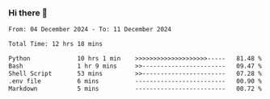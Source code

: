 ### Hi there 👋

<!--
**ututono/ututono** is a ✨ _special_ ✨ repository because its `README.md` (this file) appears on your GitHub profile.

Here are some ideas to get you started:

- 🔭 I’m currently working on ...
- 🌱 I’m currently learning ...
- 👯 I’m looking to collaborate on ...
- 🤔 I’m looking for help with ...
- 💬 Ask me about ...
- 📫 How to reach me: ...
- 😄 Pronouns: ...
- ⚡ Fun fact: ...
-->



<!--START_SECTION:waka-->

```txt
From: 04 December 2024 - To: 11 December 2024

Total Time: 12 hrs 18 mins

Python             10 hrs 1 min    >>>>>>>>>>>>>>>>>>>>-----   81.48 %
Bash               1 hr 9 mins     >>-----------------------   09.47 %
Shell Script       53 mins         >>-----------------------   07.28 %
.env file          6 mins          -------------------------   00.90 %
Markdown           5 mins          -------------------------   00.72 %
```

<!--END_SECTION:waka-->
